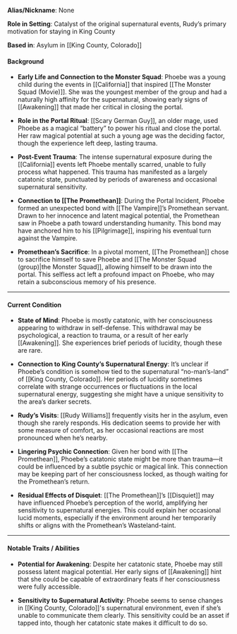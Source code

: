 
**Alias/Nickname**: None

**Role in Setting**: Catalyst of the original supernatural events, Rudy’s primary motivation for staying in King County

**Based in**: Asylum in [[King County, Colorado]]
#### **Background**

- **Early Life and Connection to the Monster Squad**: Phoebe was a young child during the events in [[California]] that inspired [[The Monster Squad (Movie)]]. She was the youngest member of the group and had a naturally high affinity for the supernatural, showing early signs of [[Awakening]] that made her critical in closing the portal.

- **Role in the Portal Ritual**: [[Scary German Guy]], an older mage, used Phoebe as a magical “battery” to power his ritual and close the portal. Her raw magical potential at such a young age was the deciding factor, though the experience left deep, lasting trauma.

- **Post-Event Trauma**: The intense supernatural exposure during the [[California]] events left Phoebe mentally scarred, unable to fully process what happened. This trauma has manifested as a largely catatonic state, punctuated by periods of awareness and occasional supernatural sensitivity.

- **Connection to [[The Promethean]]**: During the Portal Incident, Phoebe formed an unexpected bond with [[The Vampire]]’s Promethean servant. Drawn to her innocence and latent magical potential, the Promethean saw in Phoebe a path toward understanding humanity. This bond may have anchored him to his [[Pilgrimage]], inspiring his eventual turn against the Vampire.

- **Promethean’s Sacrifice**: In a pivotal moment, [[The Promethean]] chose to sacrifice himself to save Phoebe and [[The Monster Squad (group)|the Monster Squad]], allowing himself to be drawn into the portal. This selfless act left a profound impact on Phoebe, who may retain a subconscious memory of his presence.

---

#### **Current Condition**

- **State of Mind**: Phoebe is mostly catatonic, with her consciousness appearing to withdraw in self-defense. This withdrawal may be psychological, a reaction to trauma, or a result of her early [[Awakening]]. She experiences brief periods of lucidity, though these are rare.

- **Connection to King County’s Supernatural Energy**: It’s unclear if Phoebe’s condition is somehow tied to the supernatural “no-man’s-land” of [[King County, Colorado]]. Her periods of lucidity sometimes correlate with strange occurrences or fluctuations in the local supernatural energy, suggesting she might have a unique sensitivity to the area’s darker secrets.

- **Rudy’s Visits**: [[Rudy Williams]] frequently visits her in the asylum, even though she rarely responds. His dedication seems to provide her with some measure of comfort, as her occasional reactions are most pronounced when he’s nearby.

- **Lingering Psychic Connection**: Given her bond with [[The Promethean]], Phoebe’s catatonic state might be more than trauma—it could be influenced by a subtle psychic or magical link. This connection may be keeping part of her consciousness locked, as though waiting for the Promethean’s return.

- **Residual Effects of Disquiet**: [[The Promethean]]’s [[Disquiet]] may have influenced Phoebe’s perception of the world, amplifying her sensitivity to supernatural energies. This could explain her occasional lucid moments, especially if the environment around her temporarily shifts or aligns with the Promethean’s Wasteland-taint.


---

#### **Notable Traits / Abilities**

- **Potential for Awakening**: Despite her catatonic state, Phoebe may still possess latent magical potential. Her early signs of [[Awakening]] hint that she could be capable of extraordinary feats if her consciousness were fully accessible.
    
- **Sensitivity to Supernatural Activity**: Phoebe seems to sense changes in [[King County, Colorado]]'s supernatural environment, even if she’s unable to communicate them clearly. This sensitivity could be an asset if tapped into, though her catatonic state makes it difficult to do so.